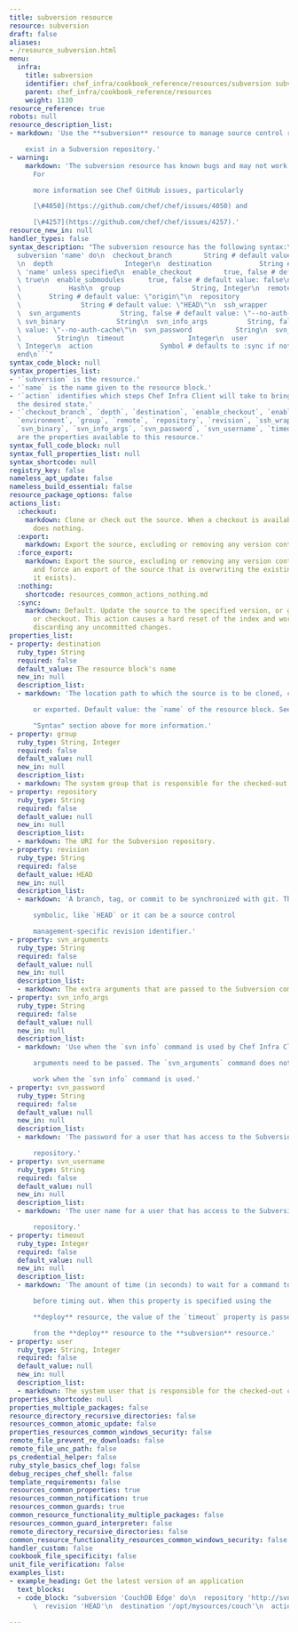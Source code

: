 ```yaml
---
title: subversion resource
resource: subversion
draft: false
aliases:
- /resource_subversion.html
menu:
  infra:
    title: subversion
    identifier: chef_infra/cookbook_reference/resources/subversion subversion
    parent: chef_infra/cookbook_reference/resources
    weight: 1130
resource_reference: true
robots: null
resource_description_list:
- markdown: 'Use the **subversion** resource to manage source control resources that

    exist in a Subversion repository.'
- warning:
    markdown: 'The subversion resource has known bugs and may not work as expected.
      For

      more information see Chef GitHub issues, particularly

      [\#4050](https://github.com/chef/chef/issues/4050) and

      [\#4257](https://github.com/chef/chef/issues/4257).'
resource_new_in: null
handler_types: false
syntax_description: "The subversion resource has the following syntax:\n\n``` ruby\n\
  subversion 'name' do\n  checkout_branch        String # default value: \"deploy\"\
  \n  depth                  Integer\n  destination            String # default value:\
  \ 'name' unless specified\n  enable_checkout        true, false # default value:\
  \ true\n  enable_submodules      true, false # default value: false\n  environment\
  \            Hash\n  group                  String, Integer\n  remote          \
  \       String # default value: \"origin\"\n  repository             String\n  revision\
  \               String # default value: \"HEAD\"\n  ssh_wrapper            String\n\
  \  svn_arguments          String, false # default value: \"--no-auth-cache\"\n \
  \ svn_binary             String\n  svn_info_args          String, false # default\
  \ value: \"--no-auth-cache\"\n  svn_password           String\n  svn_username  \
  \         String\n  timeout                Integer\n  user                   String,\
  \ Integer\n  action                 Symbol # defaults to :sync if not specified\n\
  end\n```"
syntax_code_block: null
syntax_properties_list:
- '`subversion` is the resource.'
- '`name` is the name given to the resource block.'
- '`action` identifies which steps Chef Infra Client will take to bring the node into
  the desired state.'
- '`checkout_branch`, `depth`, `destination`, `enable_checkout`, `enable_submodules`,
  `environment`, `group`, `remote`, `repository`, `revision`, `ssh_wrapper`, `svn_arguments`,
  `svn_binary`, `svn_info_args`, `svn_password`, `svn_username`, `timeout`, and `user`
  are the properties available to this resource.'
syntax_full_code_block: null
syntax_full_properties_list: null
syntax_shortcode: null
registry_key: false
nameless_apt_update: false
nameless_build_essential: false
resource_package_options: false
actions_list:
  :checkout:
    markdown: Clone or check out the source. When a checkout is available, this provider
      does nothing.
  :export:
    markdown: Export the source, excluding or removing any version control artifacts.
  :force_export:
    markdown: Export the source, excluding or removing any version control artifacts
      and force an export of the source that is overwriting the existing copy (if
      it exists).
  :nothing:
    shortcode: resources_common_actions_nothing.md
  :sync:
    markdown: Default. Update the source to the specified version, or get a new clone
      or checkout. This action causes a hard reset of the index and working tree,
      discarding any uncommitted changes.
properties_list:
- property: destination
  ruby_type: String
  required: false
  default_value: The resource block's name
  new_in: null
  description_list:
  - markdown: 'The location path to which the source is to be cloned, checked out,

      or exported. Default value: the `name` of the resource block. See

      "Syntax" section above for more information.'
- property: group
  ruby_type: String, Integer
  required: false
  default_value: null
  new_in: null
  description_list:
  - markdown: The system group that is responsible for the checked-out code.
- property: repository
  ruby_type: String
  required: false
  default_value: null
  new_in: null
  description_list:
  - markdown: The URI for the Subversion repository.
- property: revision
  ruby_type: String
  required: false
  default_value: HEAD
  new_in: null
  description_list:
  - markdown: 'A branch, tag, or commit to be synchronized with git. This can be

      symbolic, like `HEAD` or it can be a source control

      management-specific revision identifier.'
- property: svn_arguments
  ruby_type: String
  required: false
  default_value: null
  new_in: null
  description_list:
  - markdown: The extra arguments that are passed to the Subversion command.
- property: svn_info_args
  ruby_type: String
  required: false
  default_value: null
  new_in: null
  description_list:
  - markdown: 'Use when the `svn info` command is used by Chef Infra Client and

      arguments need to be passed. The `svn_arguments` command does not

      work when the `svn info` command is used.'
- property: svn_password
  ruby_type: String
  required: false
  default_value: null
  new_in: null
  description_list:
  - markdown: 'The password for a user that has access to the Subversion

      repository.'
- property: svn_username
  ruby_type: String
  required: false
  default_value: null
  new_in: null
  description_list:
  - markdown: 'The user name for a user that has access to the Subversion

      repository.'
- property: timeout
  ruby_type: Integer
  required: false
  default_value: null
  new_in: null
  description_list:
  - markdown: 'The amount of time (in seconds) to wait for a command to execute

      before timing out. When this property is specified using the

      **deploy** resource, the value of the `timeout` property is passed

      from the **deploy** resource to the **subversion** resource.'
- property: user
  ruby_type: String, Integer
  required: false
  default_value: null
  new_in: null
  description_list:
  - markdown: The system user that is responsible for the checked-out code.
properties_shortcode: null
properties_multiple_packages: false
resource_directory_recursive_directories: false
resources_common_atomic_update: false
properties_resources_common_windows_security: false
remote_file_prevent_re_downloads: false
remote_file_unc_path: false
ps_credential_helper: false
ruby_style_basics_chef_log: false
debug_recipes_chef_shell: false
template_requirements: false
resources_common_properties: true
resources_common_notification: true
resources_common_guards: true
common_resource_functionality_multiple_packages: false
resources_common_guard_interpreter: false
remote_directory_recursive_directories: false
common_resource_functionality_resources_common_windows_security: false
handler_custom: false
cookbook_file_specificity: false
unit_file_verification: false
examples_list:
- example_heading: Get the latest version of an application
  text_blocks:
  - code_block: "subversion 'CouchDB Edge' do\n  repository 'http://svn.apache.org/repos/asf/couchdb/trunk'\n\
      \  revision 'HEAD'\n  destination '/opt/mysources/couch'\n  action :sync\nend"

---
```

